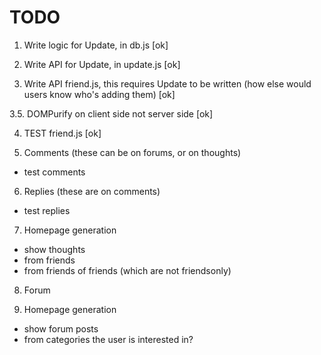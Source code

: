 # TODO

1. Write logic for Update, in db.js [ok]

2. Write API for Update, in update.js [ok]

3. Write API friend.js, this requires Update to be written (how else would users know who's adding them) [ok]

3.5. DOMPurify on client side not server side [ok]

4. TEST friend.js [ok]

5. Comments (these can be on forums, or on thoughts)
 - test comments

6. Replies (these are on comments)
 - test replies

7. Homepage generation
 - show thoughts
  - from friends
  - from friends of friends (which are not friendsonly)

8. Forum

9. Homepage generation
 - show forum posts
  - from categories the user is interested in?